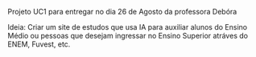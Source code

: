 Projeto UC1 para entregar no dia 26 de Agosto da professora Debóra
 
Ideia: Criar um site de estudos que usa IA para auxiliar alunos do Ensino Médio ou pessoas que desejam ingressar no Ensino Superior atráves do ENEM, Fuvest, etc. 
